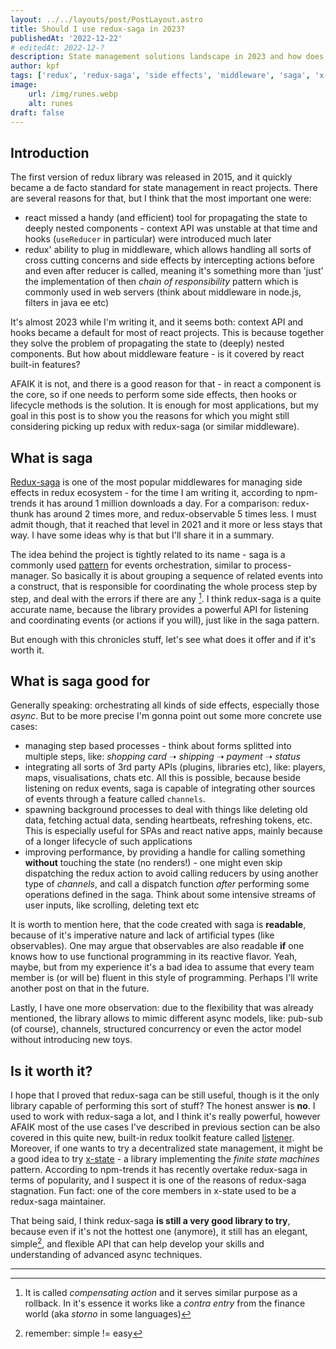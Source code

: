 ```yaml
---
layout: ../../layouts/post/PostLayout.astro
title: Should I use redux-saga in 2023?
publishedAt: '2022-12-22'
# editedAt: 2022-12-?
description: State management solutions landscape in 2023 and how does it affect adoption of redux and redux-saga in particular  
author: kpf
tags: ['redux', 'redux-saga', 'side effects', 'middleware', 'saga', 'x-state']
image: 
    url: /img/runes.webp
    alt: runes
draft: false
---
```

## Introduction
The first version of redux library was released in 2015, and it quickly became a de facto standard for state management in react projects. There are several reasons for that, but I think that the most important one were:
- react missed a handy (and efficient) tool for propagating the state to deeply nested components - context API was unstable at that time and hooks (`useReducer` in particular) were introduced much later
- redux' ability to plug in middleware, which allows handling all sorts of cross cutting concerns and side effects by intercepting actions before and even after reducer is called, meaning it's something more than 'just' the implementation of then _chain of responsibility_ pattern which is commonly used in web servers (think about middleware in node.js, filters in java ee etc)

It's almost 2023 while I'm writing it, and it seems both: context API and hooks became a default for most of react projects. This is because together they solve the problem of propagating the state to (deeply) nested components. But how about middleware feature - is it covered by react built-in features? 

AFAIK it is not, and there is a good reason for that - in react a component is the core, so if one needs to perform some side effects, then hooks or lifecycle methods is the solution.
It is enough for most applications, but my goal in this post is to show you the reasons for which you might still considering picking up redux with redux-saga (or similar middleware).

## What is saga
[Redux-saga](https://redux-saga.js.org/) is one of the most popular middlewares for managing side effects in redux ecosystem - for the time I am writing it, according to npm-trends it has around 1 million downloads a day. For a comparison: redux-thunk has around 2 times more, and redux-observable 5 times less. I must admit though, that it reached that level in 2021 and it more or less stays that way. I have some ideas why is that but I'll share it in a summary. 

The idea behind the project is tightly related to its name - saga is a commonly used [pattern](https://www.cs.cornell.edu/andru/cs711/2002fa/reading/sagas.pdf) for events orchestration, similar to process-manager. So basically it is about grouping a sequence of related events into a construct, that is responsible for coordinating the whole process step by step, and deal with the errors if there are any [^1].
I think redux-saga is a quite accurate name, because the library provides a powerful API for listening and coordinating events (or actions if you will), just like in the saga pattern.

But enough with this chronicles stuff, let's see what does it offer and if it's worth it.

## What is saga good for
Generally speaking: orchestrating all kinds of side effects, especially those _async_. But to be more precise I'm gonna point out some more concrete use cases:
- managing step based processes - think about forms splitted into multiple steps, like: _shopping card_ ➝ _shipping_ ➝ _payment_ ➝ _status_
- integrating all sorts of 3rd party APIs (plugins, libraries etc), like: players, maps, visualisations, chats etc. All this is possible, because beside listening on redux events, saga is capable of integrating other sources of events through a feature called `channels`.
- spawning background processes to deal with things like deleting old data, fetching actual data, sending heartbeats, refreshing tokens, etc. This is especially useful for SPAs and react native apps, mainly because of a longer lifecycle of such applications
- improving performance, by providing a handle for calling something __without__ touching the state (no renders!) - one might even skip dispatching the redux action to avoid calling reducers by using another type of _channels_, and call a dispatch function _after_ performing some operations defined in the saga. Think about some intensive streams of user inputs, like scrolling, deleting text etc

It is worth to mention here, that the code created with saga is **readable**, because of it's imperative nature and lack of artificial types (like observables). One may argue that observables are also readable **if** one knows how to use functional programming in its reactive flavor. Yeah, maybe, but from my experience it's a bad idea to assume that every team member is (or will be) fluent in this style of programming. Perhaps I'll write another post on that in the future.

Lastly, I have one more observation: due to the flexibility that was already mentioned, the library allows to mimic different async models, like: pub-sub (of course), channels, structured concurrency or even the actor model without introducing new toys. 

## Is it worth it?

I hope that I proved that redux-saga can be still useful, though is it the only library capable of performing this sort of stuff? The honest answer is **no**. I used to work with redux-saga a lot, and I think it's really powerful, however AFAIK most of the use cases I've described in previous section can be also covered in this quite new, built-in redux toolkit feature called [listener](https://redux-toolkit.js.org/api/createListenerMiddleware). Moreover, if one wants to try a decentralized state management, it might be a good idea to try [x-state](https://xstate.js.org) - a library implementing the _finite state machines_ pattern. According to npm-trends it has recently overtake redux-saga in terms of popularity, and I suspect it is one of the reasons of redux-saga stagnation. Fun fact: one of the core members in x-state used to be a redux-saga maintainer.

That being said, I think redux-saga **is still a very good library to try**, because even if it's not the hottest one (anymore), it still has an elegant, simple[^2], and flexible API that can help develop your skills and understanding of advanced async techniques. 

---
[^1]: It is called _compensating action_ and it serves similar purpose as a rollback. In it's essence it works like a _contra entry_ from the finance world (aka _storno_ in some languages)
[^2]: remember: simple != easy


